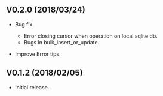 
## V0.2.0 (2018/03/24)

- Bug fix.
  - Error closing cursor when operation on local sqlite db.
  - Bugs in bulk_insert_or_update.

- Improve Error tips.

## V0.1.2 (2018/02/05)

- Initial release.
